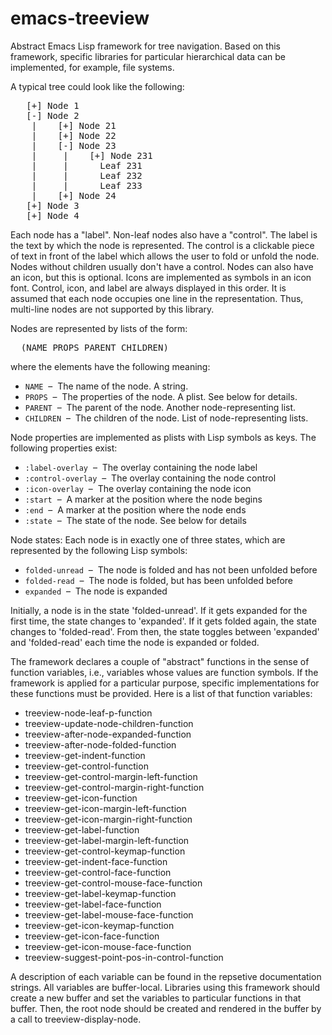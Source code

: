 # emacs-treeview
Abstract Emacs Lisp framework for tree navigation. Based on this framework, specific libraries for particular
hierarchical data can be implemented, for example, file systems.

A typical tree could look like the following:

<pre>
   [+] Node 1
   [-] Node 2
    |    [+] Node 21
    |    [+] Node 22
    |    [-] Node 23
    |     |    [+] Node 231
    |     |      Leaf 231
    |     |      Leaf 232
    |     |      Leaf 233
    |    [+] Node 24
   [+] Node 3
   [+] Node 4
</pre>

Each node has a "label".  Non-leaf nodes also have a "control".  The label is the text by which the node is represented.  The control is a clickable piece of text  in front of the label which allows the user to fold or unfold the node.  Nodes without children usually don't have a control.  Nodes can also have an icon, but this is optional.  Icons are implemented as symbols in an icon font. Control, icon, and label are always displayed in this order. It is assumed that each node occupies one line in the representation. Thus, multi-line nodes are not supported by this library.

Nodes are represented by lists of the form:

<pre>
  (NAME PROPS PARENT CHILDREN)
</pre>

where the elements have the following meaning:

  *  `NAME`     &nbsp;&ndash;&nbsp;  The name of the node.  A string.
  *  `PROPS`    &nbsp;&ndash;&nbsp;  The properties of the node.  A plist.  See below for details.
  *  `PARENT`   &nbsp;&ndash;&nbsp;  The parent of the node.  Another node-representing list.
  *  `CHILDREN` &nbsp;&ndash;&nbsp;  The children of the node.  List of node-representing lists.

Node properties are implemented as plists with Lisp symbols as keys.  The following
properties exist:

  *  `:label-overlay`    &nbsp;&ndash;&nbsp; The overlay containing the node label
  *  `:control-overlay`  &nbsp;&ndash;&nbsp; The overlay containing the node control
  *  `:icon-overlay`     &nbsp;&ndash;&nbsp; The overlay containing the node icon
  *  `:start`            &nbsp;&ndash;&nbsp; A marker at the position where the node begins
  *  `:end`              &nbsp;&ndash;&nbsp; A marker at the position where the node ends
  *  `:state`            &nbsp;&ndash;&nbsp; The state of the node.  See below for details

Node states: Each node is in exactly one of three states, which are represented by the
following Lisp symbols:

  *  `folded-unread`  &nbsp;&ndash;&nbsp;  The node is folded and has not been unfolded before
  *  `folded-read`    &nbsp;&ndash;&nbsp;  The node is folded, but has been unfolded before
  *  `expanded`       &nbsp;&ndash;&nbsp;  The node is expanded

Initially, a node is in the state 'folded-unread'.  If it gets expanded for the first time,
the state changes to 'expanded'.  If it gets folded again, the state changes to 'folded-read'.
From then, the state toggles between 'expanded' and 'folded-read' each time the node is
expanded or folded.

The framework declares a couple of "abstract" functions in the sense of function variables, i.e.,
variables whose values are function symbols. If the framework is applied for a particular purpose,
specific implementations for these functions must be provided.  Here is a list of that function
variables:

  *  treeview-node-leaf-p-function
  *  treeview-update-node-children-function
  *  treeview-after-node-expanded-function
  *  treeview-after-node-folded-function
  *  treeview-get-indent-function
  *  treeview-get-control-function
  *  treeview-get-control-margin-left-function
  *  treeview-get-control-margin-right-function
  *  treeview-get-icon-function
  *  treeview-get-icon-margin-left-function
  *  treeview-get-icon-margin-right-function
  *  treeview-get-label-function
  *  treeview-get-label-margin-left-function
  *  treeview-get-control-keymap-function
  *  treeview-get-indent-face-function
  *  treeview-get-control-face-function
  *  treeview-get-control-mouse-face-function
  *  treeview-get-label-keymap-function
  *  treeview-get-label-face-function
  *  treeview-get-label-mouse-face-function
  *  treeview-get-icon-keymap-function
  *  treeview-get-icon-face-function
  *  treeview-get-icon-mouse-face-function
  *  treeview-suggest-point-pos-in-control-function

A description of each variable can be found in the repsetive documentation strings.  All
variables are buffer-local.  Libraries using this framework should create a new buffer and
set the variables to particular functions in that buffer. Then, the root node should be
created and rendered in the buffer by a call to treeview-display-node.
